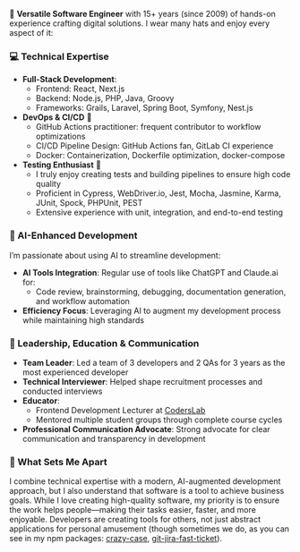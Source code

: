 🚀 **Versatile Software Engineer** with 15+ years (since 2009) of hands-on experience crafting digital solutions. I wear many hats and enjoy every aspect of it:

### 💻 Technical Expertise
- **Full-Stack Development**:
  - Frontend: React, Next.js
  - Backend: Node.js, PHP, Java, Groovy
  - Frameworks: Grails, Laravel, Spring Boot, Symfony, Nest.js
- **DevOps & CI/CD** 🔧
  - GitHub Actions practitioner: frequent contributor to workflow optimizations
  - CI/CD Pipeline Design: GitHub Actions fan, GitLab CI experience
  - Docker: Containerization, Dockerfile optimization, docker-compose
- **Testing Enthusiast** 🧪
  - I truly enjoy creating tests and building pipelines to ensure high code quality
  - Proficient in Cypress, WebDriver.io, Jest, Mocha, Jasmine, Karma, JUnit, Spock, PHPUnit, PEST
  - Extensive experience with unit, integration, and end-to-end testing

### 🤖 AI-Enhanced Development
I’m passionate about using AI to streamline development:
- **AI Tools Integration**: Regular use of tools like ChatGPT and Claude.ai for:
  - Code review, brainstorming, debugging, documentation generation, and workflow automation
- **Efficiency Focus**: Leveraging AI to augment my development process while maintaining high standards

### 👥 Leadership, Education & Communication
- **Team Leader**: Led a team of 3 developers and 2 QAs for 3 years as the most experienced developer
- **Technical Interviewer**: Helped shape recruitment processes and conducted interviews
- **Educator**:
  - Frontend Development Lecturer at [CodersLab](https://coderslab.pl/pl)
  - Mentored multiple student groups through complete course cycles
- **Professional Communication Advocate**: Strong advocate for clear communication and transparency in development

### 🌟 What Sets Me Apart
I combine technical expertise with a modern, AI-augmented development approach, but I also understand that software is a tool to achieve business goals. While I love creating high-quality software, my priority is to ensure the work helps people—making their tasks easier, faster, and more enjoyable. Developers are creating tools for others, not just abstract applications for personal amusement (though sometimes we do, as you can see in my npm packages: [crazy-case](https://www.npmjs.com/package/crazy-case), [git-jira-fast-ticket](https://www.npmjs.com/package/git-jira-fast-ticket)).
